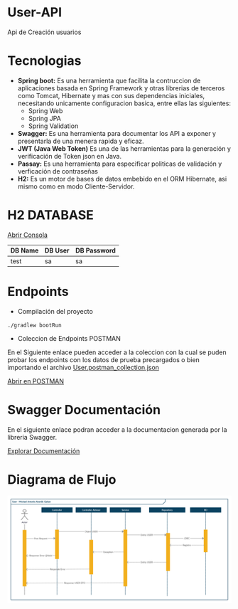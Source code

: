 # User-API
Api de Creación usuarios
# Tecnologias
* **Spring boot:** Es una herramienta que facilita la contruccion de aplicaciones basada en Spring Framework y
  otras librerias de terceros como Tomcat, Hibernate y mas con sus dependencias iniciales, necesitando unicamente
  configuracion basica, entre ellas las siguientes:
    * Spring Web
    * Spring JPA
    * Spring Validation
* **Swagger:** Es una herramienta para documentar los API a exponer y presentarla de una menera rapida y eficaz.
* **JWT (Java Web Token)** Es una de las herramientas para la generación y verificación de Token json en Java.
* **Passay:** Es una herramienta para especificar politicas de validación y verficación de contraseñas
* **H2:** Es un motor de bases de datos embebido en el ORM Hibernate, asi mismo como en modo Cliente-Servidor.
# H2 DATABASE

[Abrir Consola](http://localhost:8080/h2-console/login.jsp)

|DB Name | DB User | DB Password |
|--------|---------|-------------|
| test   | sa      | sa          |
# Endpoints
* Compilación del proyecto
```shell
./gradlew bootRun
```

* Coleccion de Endpoints POSTMAN


En el Siguiente enlace pueden acceder a la coleccion con la cual se puden probar los endpoints con los datos de prueba precargados o bien importando el archivo [User.postman_collection.json](User.postman_collection.json)

[Abrir en POSTMAN](https://www.postman.com/red-shadow-456208/workspace/public-workspace/collection/12671277-291ceaac-f59b-4e22-a813-ea9c1a2d61be)


# Swagger Documentación

En el siguiente enlace podran acceder a la documentacion generada por la libreria Swagger.

[Explorar Documentación](http://localhost:8080/swagger-ui/index.html)

# Diagrama de Flujo
![alt text](diagrama.jpg)